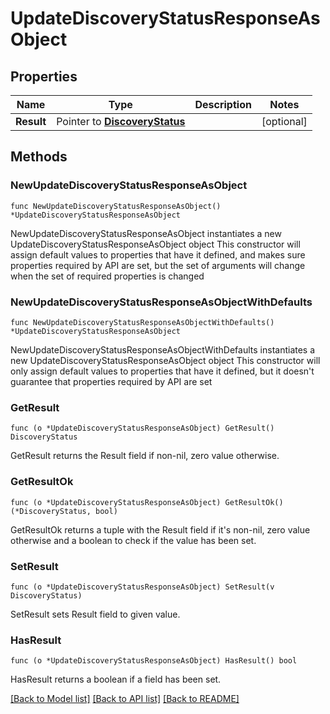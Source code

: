 # UpdateDiscoveryStatusResponseAsObject

## Properties

Name | Type | Description | Notes
------------ | ------------- | ------------- | -------------
**Result** | Pointer to [**DiscoveryStatus**](DiscoveryStatus.md) |  | [optional] 

## Methods

### NewUpdateDiscoveryStatusResponseAsObject

`func NewUpdateDiscoveryStatusResponseAsObject() *UpdateDiscoveryStatusResponseAsObject`

NewUpdateDiscoveryStatusResponseAsObject instantiates a new UpdateDiscoveryStatusResponseAsObject object
This constructor will assign default values to properties that have it defined,
and makes sure properties required by API are set, but the set of arguments
will change when the set of required properties is changed

### NewUpdateDiscoveryStatusResponseAsObjectWithDefaults

`func NewUpdateDiscoveryStatusResponseAsObjectWithDefaults() *UpdateDiscoveryStatusResponseAsObject`

NewUpdateDiscoveryStatusResponseAsObjectWithDefaults instantiates a new UpdateDiscoveryStatusResponseAsObject object
This constructor will only assign default values to properties that have it defined,
but it doesn't guarantee that properties required by API are set

### GetResult

`func (o *UpdateDiscoveryStatusResponseAsObject) GetResult() DiscoveryStatus`

GetResult returns the Result field if non-nil, zero value otherwise.

### GetResultOk

`func (o *UpdateDiscoveryStatusResponseAsObject) GetResultOk() (*DiscoveryStatus, bool)`

GetResultOk returns a tuple with the Result field if it's non-nil, zero value otherwise
and a boolean to check if the value has been set.

### SetResult

`func (o *UpdateDiscoveryStatusResponseAsObject) SetResult(v DiscoveryStatus)`

SetResult sets Result field to given value.

### HasResult

`func (o *UpdateDiscoveryStatusResponseAsObject) HasResult() bool`

HasResult returns a boolean if a field has been set.


[[Back to Model list]](../README.md#documentation-for-models) [[Back to API list]](../README.md#documentation-for-api-endpoints) [[Back to README]](../README.md)


